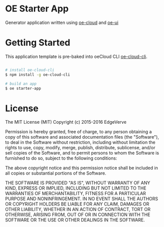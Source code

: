 # OE Starter App

Generator application written using [oe-cloud](https://www.npmjs.com/package/oe-cloud) and [oe-ui](https://github.com/EdgeVerve/oe-ui)

# Getting Started

This application template is pre-baked into oeCloud CLI [oe-cloud-cli](https://www.npmjs.com/package/oe-cloud-cli).

```sh

# install oe-cloud-cli
$ npm install -g oe-cloud-cli 

# build an app
$ oe starter-app 

```

# License

The MIT License (MIT)
Copyright (c) 2015-2016 EdgeVerve

Permission is hereby granted, free of charge, to any person obtaining a copy of this software and associated documentation files (the "Software"), to deal in the Software without restriction, including without limitation the rights to use, copy, modify, merge, publish, distribute, sublicense, and/or sell copies of the Software, and to permit persons to whom the Software is furnished to do so, subject to the following conditions:

The above copyright notice and this permission notice shall be included in all copies or substantial portions of the Software.

THE SOFTWARE IS PROVIDED "AS IS", WITHOUT WARRANTY OF ANY KIND, EXPRESS OR IMPLIED, INCLUDING BUT NOT LIMITED TO THE WARRANTIES OF MERCHANTABILITY, FITNESS FOR A PARTICULAR PURPOSE AND NONINFRINGEMENT. IN NO EVENT SHALL THE AUTHORS OR COPYRIGHT HOLDERS BE LIABLE FOR ANY CLAIM, DAMAGES OR OTHER LIABILITY, WHETHER IN AN ACTION OF CONTRACT, TORT OR OTHERWISE, ARISING FROM, OUT OF OR IN CONNECTION WITH THE SOFTWARE OR THE USE OR OTHER DEALINGS IN THE SOFTWARE.

